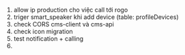 
1. allow ip production cho việc call tới rogo
2. triger smart_speaker khi add device (table: profileDevices)
3. check CORS cms-client và cms-api
4. check icon migration
5. test notification + calling
6. 